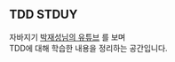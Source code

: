 ## TDD STDUY

자바지기 [박재성님의 유튜브](https://www.youtube.com/user/javajigi/videos) 를 보며  
TDD에 대해 학습한 내용을 정리하는 공간입니다.
